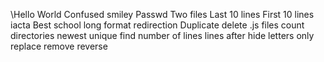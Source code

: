 \Hello World
Confused smiley
Passwd
Two files
Last 10 lines
First 10 lines
iacta
Best school
long format redirection
Duplicate
delete .js files
count directories
newest
unique
find
number of lines
lines after
hide
letters only
replace
remove
reverse
